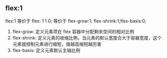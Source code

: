 ## flex:1

flex:1 等价于 flex: 1 1 0; 等价于 flex-grow:1; flex-shrink:1;flex-basis:0;

1. flex-grow: 定义元素项在 flex 容器中分配剩余空间的相对比例
2. flex-shrink: 定义元素的收缩比例，当元素的默认宽度合大于容器宽度，这个元素就控制元素进行缩短，值越高缩短越厉害
3. flex-basis: 定义元素默认主轴比例

